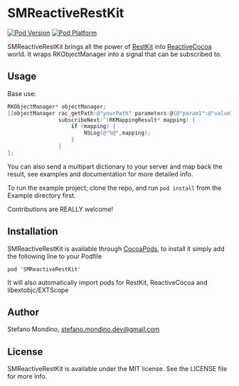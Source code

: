 # SMReactiveRestKit

[![Pod Version](http://cocoapod-badges.herokuapp.com/v/SMReactiveRestKit/badge.png)](http://cocoadocs.org/docsets/SMReactiveRestKit)
[![Pod Platform](http://cocoapod-badges.herokuapp.com/p/SMReactiveRestKit/badge.png)](http://cocoadocs.org/docsets/SMReactiveRestKit)

SMReactiveRestKit brings all the power of [RestKit](https://github.com/RestKit/RestKit) into [ReactiveCocoa](https://github.com/RestKit/RestKit) world. It wraps RKObjectManager into a signal that can be subscribed to.


## Usage

Base use:

```  objective-c
RKObjectManager* objectManager;
[[objectManager rac_getPath:@"yourPath" parameters:@{@"param1":@"value1"} ]
				subscribeNext:^(RKMappingResult* mapping) {
         			if (mapping) {
             			NSLog(@"%@",mapping);
         			}
     			}
];

```
You can also send a multipart dictionary to your server and map back the result, see examples and documentation for more detailed info.

To run the example project; clone the repo, and run `pod install` from the Example directory first.

Contributions are REALLY welcome!

## Installation

SMReactiveRestKit is available through [CocoaPods](http://cocoapods.org), to install
it simply add the following line to your Podfile 

   	pod 'SMReactiveRestKit'

It will also automatically import pods for RestKit, ReactiveCocoa and libextobjc/EXTScope

## Author

Stefano Mondino, stefano.mondino.dev@gmail.com

## License

SMReactiveRestKit is available under the MIT license. See the LICENSE file for more info.
